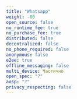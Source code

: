 ```yaml
---
title: "Whatsapp"
weight: -80
open_source: false
no_runtime_fee: true
no_purchase_fee: true
distributed: false
decentralized: false
no_phone_required: false
anonymous: false
e2ee: true
offline_messaging: false
multi_device: Частично
open_spec: "?"
aosp: "?"
privacy_respecting: false
---
```


